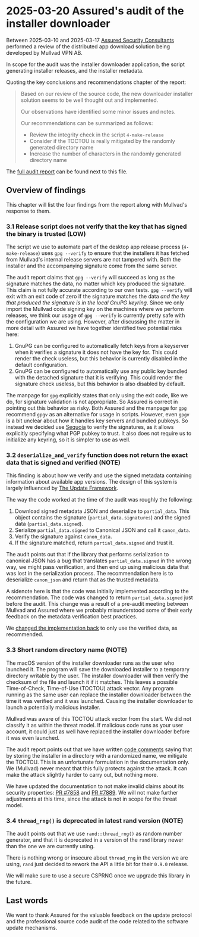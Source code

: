 # 2025-03-20 Assured's audit of the installer downloader

Between 2025-03-10 and 2025-03-17 [Assured Security Consultants] performed a review of
the distributed app download solution being developed by Mullvad VPN AB.

In scope for the audit was the installer downloader application, the script generating
installer releases, and the installer metadata.

Quoting the key conclusions and recommendations chapter of the report:

> Based on our review of the source code, the new downloader installer solution seems to be
> well thought out and implemented.
>
> Our observations have identified some minor issues and notes.
>
> Our recommendations can be summarized as follows:
>
> * Review the integrity check in the script `4-make-release`
> * Consider if the TOCTOU is really mitigated by the randomly generated directory name
> * Increase the number of characters in the randomly generated directory name

The [full audit report] can be found next to this file.

[Assured Security Consultants]: https://www.assured.se/
[full audit report]: ./2025-03-20-assured-MUL020_Installer_Downloader_Audit.pdf

## Overview of findings

This chapter will list the four findings from the report along with Mullvad's response
to them.

### 3.1 Release script does not verify that the key that has signed the binary is trusted (LOW)

The script we use to automate part of the desktop app release process (`4-make-release`) uses
`gpg --verify` to ensure that the installers it has fetched from Mullvad's internal release
servers are not tampered with.
Both the installer and the accompanying signature come from the same server.

The audit report claims that `gpg --verify` will succeed as long as the signature matches the data,
no matter which key produced the signature. This claim is not fully accurate according
to our own tests. `gpg --verify` will exit with an exit code of zero if the signature
matches the data _and the key that produced the signature is in the local GnuPG keyring_.
Since we only import the Mullvad code signing key on the machines where we perform releases,
we think our usage of `gpg --verify` is currently pretty safe with the configuration
we are using. However, after discussing the matter in more detail with Assured we have together
identified two potential risks here:
1. GnuPG can be configured to automatically fetch keys from a keyserver when it verifies
   a signature it does not have the key for. This could render the check useless, but
   this behavior is currently disabled in the default configuration.
2. GnuPG can be configured to automatically use any public key bundled with the
   detached signature that it is verifying. This could render the signature check useless,
   but this behavior is also disabled by default.

The manpage for `gpg` explicitly states that only using the exit code, like we do, for signature
validation is not appropriate. So Assured is correct in pointing out this behavior as risky.
Both Assured and the manpage for `gpg` recommend `gpgv` as an alternative for usage in scripts.
However, even `gpgv` is a bit unclear about how it handles key servers and bundled pubkeys.
So instead we decided use [Sequoia] to verify the signatures, as it allows explicitly specifying
what PGP pubkey to trust. It also does not require us to initialize any keyring, so it is simpler
to use as well.

[Sequoia]: https://sequoia-pgp.gitlab.io/sequoia-sq/man/sq-verify.1.html


### 3.2 `deserialize_and_verify` function does not return the exact data that is signed and verified (NOTE)

This finding is about how we verify and use the signed metadata containing information about
available app versions. The design of this system is largely influenced by [The Update Framework].

The way the code worked at the time of the audit was roughly the following:

1. Download signed metadata JSON and deserialize to `partial_data`. This object contains
   the signature (`partial_data.signatures`) and the signed data (`partial_data.signed`).
2. Serialize `partial_data.signed` to Canonical JSON and call it `canon_data`.
3. Verify the signature against `canon_data`.
4. If the signature matched, return `partial_data.signed` and trust it.

The audit points out that if the library that performs serialization to canonical JSON has a bug
that translates `partial_data.signed` in the wrong way, we might pass verification, and then end
up using malicious data that was lost in the serialization process.
The recommendation here is to deserialize `canon_json` and return that as the trusted metadata.

A sidenote here is that the code was initially implemented according to the recommendation.
The code was changed to return `partial_data.signed` just before the audit. This change was
a result of a pre-audit meeting between Mullvad and Assured where we probably misunderstood
some of their early feedback on the metadata verification best practices.

We [changed the implementation back] to only use the verified data, as recommended.

[changed the implementation back]: https://github.com/mullvad/mullvadvpn-app/pull/7859/commits/1b6456794e1f784691f04a28540e4812eb6e7543
[The Update Framework]: https://theupdateframework.io/


### 3.3 Short random directory name (NOTE)

The macOS version of the installer downloader runs as the user who launched it. The program will
save the downloaded installer to a temporary directory writable by the user. The installer
downloader will then verify the checksum of the file and launch it if it matches. This leaves
a possible Time-of-Check, Time-of-Use (TOCTOU) attack vector. Any program running as the same
user can replace the installer downloader between the time it was verified and it was launched.
Causing the installer downloader to launch a potentially malicious installer.

Mullvad was aware of this TOCTOU attack vector from the start. We did not classify it as within
the threat model. If malicious code runs as your user account, it could just as well have replaced
the installer downloader before it was even launched.

The audit report points out that we have written [code comments] saying that by storing the
installer in a directory with a randomized name, we mitigate the TOCTOU. This is an
unfortunate formulation in the documentation only. We (Mullvad) never meant that this fully
protects against the attack. It can make the attack slightly harder to carry out, but nothing more.

We have updated the documentation to not make invalid claims about its security properties:
[PR #7858] and [PR #7889]. We will not make further adjustments at this time, since the attack
is not in scope for the threat model.

[code comments]: https://github.com/mullvad/mullvadvpn-app/blob/1cb7935700827140f6430030033549c4d5cb2fb1/installer-downloader/src/temp.rs#L11-L17
[PR #7858]: https://github.com/mullvad/mullvadvpn-app/pull/7858
[PR #7889]: https://github.com/mullvad/mullvadvpn-app/pull/7889

### 3.4 `thread_rng()` is deprecated in latest rand version (NOTE)

The audit points out that we use `rand::thread_rng()` as random number generator, and that it is
deprecated in a version of the `rand` library newer than the one we are currently using.

There is nothing wrong or insecure about `thread_rng` in the version we are using, `rand`
just decided to rework the API a little bit for their `0.9.0` release.

We will make sure to use a secure CSPRNG once we upgrade this library in the future.


## Last words

We want to thank Assured for the valuable feedback on the update protocol and the professional
source code audit of the code related to the software update mechanisms.
